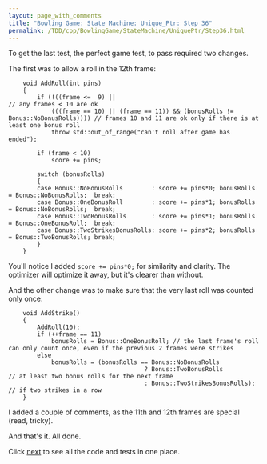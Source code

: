 ```yaml
---
layout: page_with_comments
title: "Bowling Game: State Machine: Unique_Ptr: Step 36"
permalink: /TDD/cpp/BowlingGame/StateMachine/UniquePtr/Step36.html
---
```


To get the last test, the perfect game test, to pass required two changes.

The first was to allow a roll in the 12th frame:
```
    void AddRoll(int pins)
    {
        if (!((frame <=  9) ||                                                          // any frames < 10 are ok
            (((frame == 10) || (frame == 11)) && (bonusRolls != Bonus::NoBonusRolls)))) // frames 10 and 11 are ok only if there is at least one bonus roll
            throw std::out_of_range("can't roll after game has ended");

        if (frame < 10)
            score += pins;

        switch (bonusRolls)
        {
        case Bonus::NoBonusRolls        : score += pins*0; bonusRolls = Bonus::NoBonusRolls;  break;
        case Bonus::OneBonusRoll        : score += pins*1; bonusRolls = Bonus::NoBonusRolls;  break;
        case Bonus::TwoBonusRolls       : score += pins*1; bonusRolls = Bonus::OneBonusRoll;  break;
        case Bonus::TwoStrikesBonusRolls: score += pins*2; bonusRolls = Bonus::TwoBonusRolls; break;
        }
    }
```
You'll notice I added ```score += pins*0;``` for similarity and clarity. The optimizer will optimize it away, but it's clearer than without.


And the other change was to make sure that the very last roll was counted only once:
```
    void AddStrike()
    {
        AddRoll(10);
        if (++frame == 11)
            bonusRolls = Bonus::OneBonusRoll; // the last frame's roll can only count once, even if the previous 2 frames were strikes
        else
            bonusRolls = (bonusRolls == Bonus::NoBonusRolls 
                                      ? Bonus::TwoBonusRolls            // at least two bonus rolls for the next frame
                                      : Bonus::TwoStrikesBonusRolls);   // if two strikes in a row
    }
```
I added a couple of comments, as the 11th and 12th frames are special (read, tricky). 

And that's it. All done.

Click [next](Step37.html) to see all the code and tests in one place.
